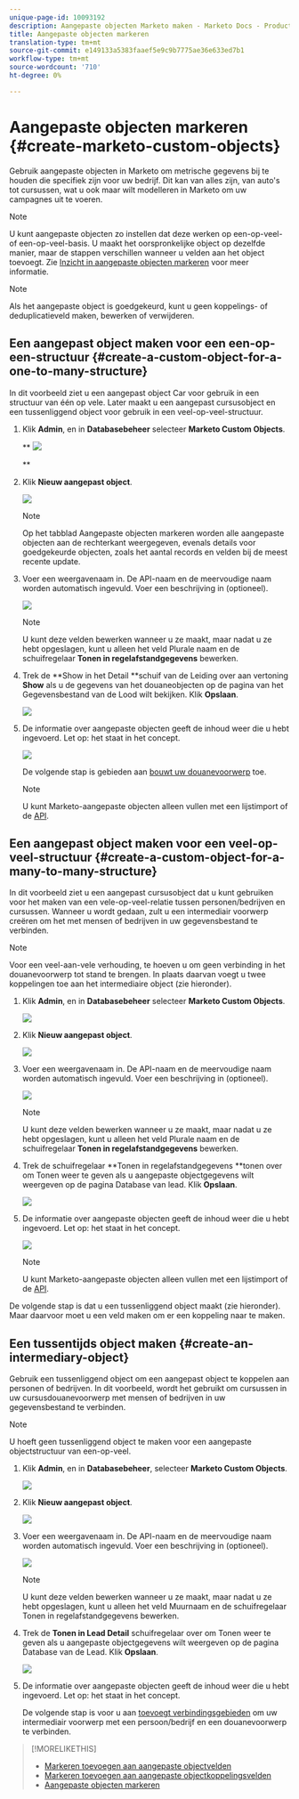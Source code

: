 ```yaml
---
unique-page-id: 10093192
description: Aangepaste objecten Marketo maken - Marketo Docs - Productdocumentatie
title: Aangepaste objecten markeren
translation-type: tm+mt
source-git-commit: e149133a5383faaef5e9c9b7775ae36e633ed7b1
workflow-type: tm+mt
source-wordcount: '710'
ht-degree: 0%

---
```



# Aangepaste objecten markeren {#create-marketo-custom-objects}

Gebruik aangepaste objecten in Marketo om metrische gegevens bij te houden die specifiek zijn voor uw bedrijf. Dit kan van alles zijn, van auto&#39;s tot cursussen, wat u ook maar wilt modelleren in Marketo om uw campagnes uit te voeren.

>[!NOTE]
>
>U kunt aangepaste objecten zo instellen dat deze werken op een-op-veel- of een-op-veel-basis. U maakt het oorspronkelijke object op dezelfde manier, maar de stappen verschillen wanneer u velden aan het object toevoegt. Zie [Inzicht in aangepaste objecten markeren](understanding-marketo-custom-objects.md) voor meer informatie.

>[!NOTE]
>
>Als het aangepaste object is goedgekeurd, kunt u geen koppelings- of deduplicatieveld maken, bewerken of verwijderen.

## Een aangepast object maken voor een een-op-een-structuur {#create-a-custom-object-for-a-one-to-many-structure}

In dit voorbeeld ziet u een aangepast object Car voor gebruik in een structuur van één op vele. Later maakt u een aangepast cursusobject en een tussenliggend object voor gebruik in een veel-op-veel-structuur.

1. Klik **Admin**, en in **Databasebeheer** selecteer **Marketo Custom Objects**.

   ** ![](assets/image2016-1-18-13-3a12-3a19.png)

   **

1. Klik **Nieuw aangepast object**.

   ![](assets/image2016-5-18-16-3a28-3a4.png)

   >[!NOTE]
   >
   >Op het tabblad Aangepaste objecten markeren worden alle aangepaste objecten aan de rechterkant weergegeven, evenals details voor goedgekeurde objecten, zoals het aantal records en velden bij de meest recente update.

1. Voer een weergavenaam in. De API-naam en de meervoudige naam worden automatisch ingevuld. Voer een beschrijving in (optioneel).

   ![](assets/image2015-9-15-16-3a29-3a17.png)

   >[!NOTE]
   >
   >U kunt deze velden bewerken wanneer u ze maakt, maar nadat u ze hebt opgeslagen, kunt u alleen het veld Plurale naam en de schuifregelaar **Tonen in regelafstandgegevens** bewerken.

1. Trek de **Show in het Detail **schuif van de Leiding over aan vertoning **Show** als u de gegevens van het douaneobjecten op de pagina van het Gegevensbestand van de Lood wilt bekijken. Klik **Opslaan**.

   ![](assets/image2015-9-15-16-3a32-3a2.png)

1. De informatie over aangepaste objecten geeft de inhoud weer die u hebt ingevoerd. Let op: het staat in het concept.

   ![](assets/image2015-9-15-16-3a38-3a22.png)

   De volgende stap is gebieden aan [bouwt uw douanevoorwerp](add-marketo-custom-object-fields.md) toe.

   >[!NOTE]
   >
   >U kunt Marketo-aangepaste objecten alleen vullen met een lijstimport of de [API](http://developers.marketo.com/documentation/rest/).

## Een aangepast object maken voor een veel-op-veel-structuur {#create-a-custom-object-for-a-many-to-many-structure}

In dit voorbeeld ziet u een aangepast cursusobject dat u kunt gebruiken voor het maken van een vele-op-veel-relatie tussen personen/bedrijven en cursussen. Wanneer u wordt gedaan, zult u een intermediair voorwerp creëren om het met mensen of bedrijven in uw gegevensbestand te verbinden.

>[!NOTE]
>
>Voor een veel-aan-vele verhouding, te hoeven u om geen verbinding in het douanevoorwerp tot stand te brengen. In plaats daarvan voegt u twee koppelingen toe aan het intermediaire object (zie hieronder).

1. Klik **Admin**, en in **Databasebeheer** selecteer **Marketo Custom Objects**.

   ![](assets/image2016-1-18-13-3a16-3a25.png)

1. Klik **Nieuw aangepast object**.

   ![](assets/image2016-5-18-16-3a32-3a42.png)

1. Voer een weergavenaam in. De API-naam en de meervoudige naam worden automatisch ingevuld. Voer een beschrijving in (optioneel).

   ![](assets/image2016-1-14-13-3a38-3a46.png)

   >[!NOTE]
   >
   >U kunt deze velden bewerken wanneer u ze maakt, maar nadat u ze hebt opgeslagen, kunt u alleen het veld Plurale naam en de schuifregelaar **Tonen in regelafstandgegevens** bewerken.

1. Trek de schuifregelaar **Tonen in regelafstandgegevens **tonen over om Tonen weer te geven als u aangepaste objectgegevens wilt weergeven op de pagina Database van lead. Klik **Opslaan**.

   ![](assets/image2016-1-14-13-3a42-3a56.png)

1. De informatie over aangepaste objecten geeft de inhoud weer die u hebt ingevoerd. Let op: het staat in het concept.

   ![](assets/image2016-1-18-8-3a38-3a58.png)

   >[!NOTE]
   >
   >U kunt Marketo-aangepaste objecten alleen vullen met een lijstimport of de [API](http://developers.marketo.com/documentation/rest/).

De volgende stap is dat u een tussenliggend object maakt (zie hieronder). Maar daarvoor moet u een veld maken om er een koppeling naar te maken.

## Een tussentijds object maken {#create-an-intermediary-object}

Gebruik een tussenliggend object om een aangepast object te koppelen aan personen of bedrijven. In dit voorbeeld, wordt het gebruikt om cursussen in uw cursusdouanevoorwerp met mensen of bedrijven in uw gegevensbestand te verbinden.

>[!NOTE]
>
>U hoeft geen tussenliggend object te maken voor een aangepaste objectstructuur van een-op-veel.

1. Klik **Admin**, en in **Databasebeheer**, selecteer **Marketo Custom Objects**.

   ![](assets/image2016-1-18-13-3a17-3a40.png)

1. Klik **Nieuw aangepast object**.

   ![](assets/image2016-5-18-16-3a33-3a16.png)

1. Voer een weergavenaam in. De API-naam en de meervoudige naam worden automatisch ingevuld. Voer een beschrijving in (optioneel).

   ![](assets/image2016-1-14-14-3a10-3a44.png)

   >[!NOTE]
   >
   >U kunt deze velden bewerken wanneer u ze maakt, maar nadat u ze hebt opgeslagen, kunt u alleen het veld Muurnaam en de schuifregelaar Tonen in regelafstandgegevens bewerken.

1. Trek de **Tonen in Lead Detail** schuifregelaar over om Tonen weer te geven als u aangepaste objectgegevens wilt weergeven op de pagina Database van de Lead. Klik **Opslaan**.

   ![](assets/image2016-1-14-14-3a12-3a49.png)

1. De informatie over aangepaste objecten geeft de inhoud weer die u hebt ingevoerd. Let op: het staat in het concept.

   De volgende stap is voor u aan [toevoegt verbindingsgebieden](add-marketo-custom-object-link-fields.md) om uw intermediair voorwerp met een persoon/bedrijf en een douanevoorwerp te verbinden.

>[!MORELIKETHIS]
>
>* [Markeren toevoegen aan aangepaste objectvelden](add-marketo-custom-object-fields.md)
>* [Markeren toevoegen aan aangepaste objectkoppelingsvelden](add-marketo-custom-object-link-fields.md)
>* [Aangepaste objecten markeren](understanding-marketo-custom-objects.md)

>



